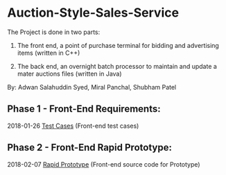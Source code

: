 # Auction-Style-Sales-Service

The Project is done in two parts:
1. The front end, a point of purchase terminal for bidding and advertising items
   (written in C++)
   
2. The back end, an overnight batch processor to maintain and update a mater auctions files
   (written in Java)

By: Adwan Salahuddin Syed, Miral Panchal, Shubham Patel

## Phase 1 - Front-End Requirements:
2018-01-26
[Test Cases](Phase%201/Test_Files/Test_Cases/) (Front-end test cases)<br />

## Phase 2 - Front-End Rapid Prototype:
2018-02-07
[Rapid Prototype](Phase%202/) (Front-end source code for Prototype)<br />
